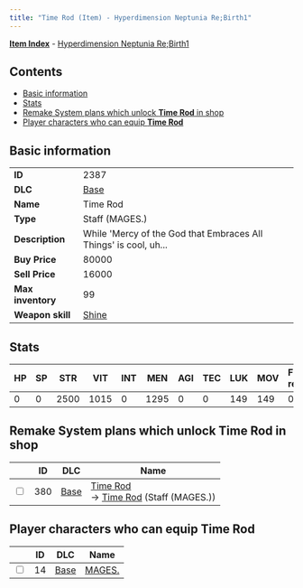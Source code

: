 ```yaml
---
title: "Time Rod (Item) - Hyperdimension Neptunia Re;Birth1"
---
```


[**Item Index**](/neptunia/rb1/item/index.html) - [Hyperdimension Neptunia Re;Birth1](/neptunia/rb1)

## Contents

- [Basic information](#basic-information)
- [Stats](#stats)
- [Remake System plans which unlock **Time Rod** in shop](#remake-system-plans-which-unlock-time-rod-in-shop)
- [Player characters who can equip **Time Rod**](#player-characters-who-can-equip-time-rod)

## Basic information

|   |   |
| -- | -- |
| **ID** | 2387 |
| **DLC** | [Base](/neptunia/rb1/dlc/1-base.html) |
| **Name** | Time Rod |
| **Type** | Staff (MAGES.) |
| **Description** | While 'Mercy of the God that Embraces All Things' is cool, uh... |
| **Buy Price** | 80000 |
| **Sell Price** | 16000 |
| **Max inventory** | 99 |
| **Weapon skill** | [Shine](/neptunia/rb1/skill/1-2801-shine.html) |

## Stats

| HP | SP | STR | VIT | INT | MEN | AGI | TEC | LUK | MOV | Fire res. | Ice res. | Wind res. | Lightning res. |
| -- | -- | --- | --- | --- | --- | --- | --- | --- | --- | --------- | -------- | --------- | -------------- |
| 0 | 0 | 2500 | 1015 | 0 | 1295 | 0 | 0 | 149 | 149 | 0 | 0 | 0 | 0 |

## Remake System plans which unlock **Time Rod** in shop

|    | ID | DLC | Name |
| -- | -- | --- | ---- |
| <input type="checkbox" id="rb1-remake-1-380" class="trackbox" /> | 380 | [Base](/neptunia/rb1/dlc/1-base.html) | [Time Rod](/neptunia/rb1/remake/1-380-time-rod.html)<br />→ [Time Rod](/neptunia/rb1/item/1-2387-time-rod.html) (Staff (MAGES.)) |

## Player characters who can equip **Time Rod**

|    | ID | DLC | Name |
| -- | -- | --- | ---- |
| <input type="checkbox" id="rb1-player-1-14" class="trackbox" /> | 14 | [Base](/neptunia/rb1/dlc/1-base.html) | [MAGES.](/neptunia/rb1/player/1-14-mages.html) |
